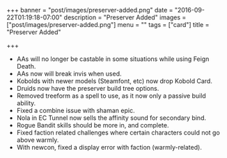 +++
banner = "post/images/preserver-added.png"
date = "2016-09-22T01:19:18-07:00"
description = "Preserver Added"
images = ["post/images/preserver-added.png"]
menu = ""
tags = ["card"]
title = "Preserver Added"

+++
* AAs will no longer be castable in some situations while using Feign Death.
* AAs now will break invis when used.
* Kobolds with newer models (Steamfont, etc) now drop Kobold Card.
* Druids now have the preserver build tree options.
* Removed treeform as a spell to use, as it now only a passive build ability.
* Fixed a combine issue with shaman epic.
* Nola in EC Tunnel now sells the affinity sound for secondary bind.
* Rogue Bandit skills should be more in, and complete.
* Fixed faction related challenges where certain characters could not go above warmly.
* With newcon, fixed a display error with faction (warmly-related).
<!--more-->

